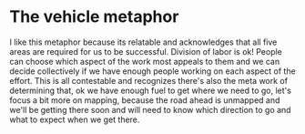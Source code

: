 # The vehicle metaphor
I like this metaphor because its relatable and acknowledges that all five areas are required for us to be successful. Division of labor is ok! People can choose which aspect of the work most appeals to them and we can decide collectively if we have enough people working on each aspect of the effort. This is all contestable and recognizes there's also the meta work of determining that, ok we have enough fuel to get where we need to go, let's focus a bit more on mapping, because the road ahead is unmapped and we'll be getting there soon and will need to know which direction to go and what to expect when we get there. 